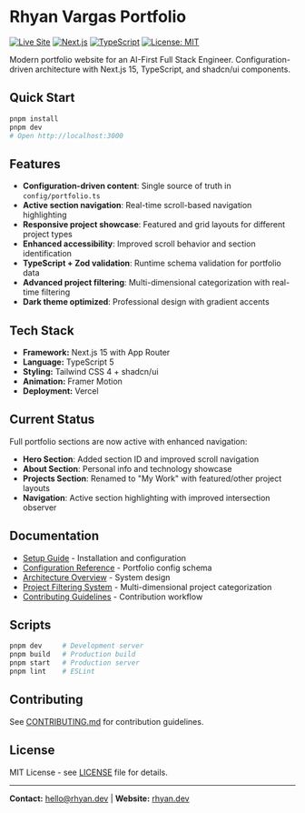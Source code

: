 # Rhyan Vargas Portfolio

[![Live Site](https://img.shields.io/badge/Live-rhyan.dev-blue?logo=vercel)](https://www.rhyan.dev)
[![Next.js](https://img.shields.io/badge/Next.js-15-black?logo=next.js)](https://nextjs.org/)
[![TypeScript](https://img.shields.io/badge/TypeScript-5-blue?logo=typescript)](https://www.typescriptlang.org/)
[![License: MIT](https://img.shields.io/badge/License-MIT-yellow.svg)](https://opensource.org/licenses/MIT)

Modern portfolio website for an AI-First Full Stack Engineer. Configuration-driven architecture with Next.js 15, TypeScript, and shadcn/ui components.

## Quick Start

```bash
pnpm install
pnpm dev
# Open http://localhost:3000
```

## Features

- **Configuration-driven content**: Single source of truth in `config/portfolio.ts`
- **Active section navigation**: Real-time scroll-based navigation highlighting
- **Responsive project showcase**: Featured and grid layouts for different project types
- **Enhanced accessibility**: Improved scroll behavior and section identification
- **TypeScript + Zod validation**: Runtime schema validation for portfolio data
- **Advanced project filtering**: Multi-dimensional categorization with real-time filtering
- **Dark theme optimized**: Professional design with gradient accents

## Tech Stack

- **Framework:** Next.js 15 with App Router
- **Language:** TypeScript 5
- **Styling:** Tailwind CSS 4 + shadcn/ui
- **Animation:** Framer Motion
- **Deployment:** Vercel

## Current Status

Full portfolio sections are now active with enhanced navigation:
- **Hero Section**: Added section ID and improved scroll navigation
- **About Section**: Personal info and technology showcase
- **Projects Section**: Renamed to "My Work" with featured/other project layouts
- **Navigation**: Active section highlighting with improved intersection observer

## Documentation

- [Setup Guide](docs/setup.md) - Installation and configuration
- [Configuration Reference](docs/configuration.md) - Portfolio config schema
- [Architecture Overview](docs/architecture.md) - System design
- [Project Filtering System](docs/filtering-system.md) - Multi-dimensional project categorization
- [Contributing Guidelines](CONTRIBUTING.md) - Contribution workflow

## Scripts

```bash
pnpm dev     # Development server
pnpm build   # Production build
pnpm start   # Production server
pnpm lint    # ESLint
```

## Contributing

See [CONTRIBUTING.md](CONTRIBUTING.md) for contribution guidelines.

## License

MIT License - see [LICENSE](LICENSE) file for details.

---

**Contact:** [hello@rhyan.dev](mailto:hello@rhyan.dev) | **Website:** [rhyan.dev](https://rhyan.dev)
